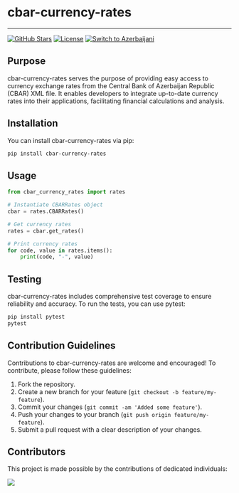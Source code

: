 # cbar-currency-rates

- - -
[![GitHub Stars](https://img.shields.io/github/stars/zmmmdf/cbar-currency-rates.svg?style=social&label=Stars&style=plastic)](https://github.com/zmmmdf/cbar-currency-rates/stargazers)
[![License](https://img.shields.io/badge/license-MIT-green)](./LICENSE)
[![Switch to Azerbaijani](https://img.shields.io/badge/lang-az-brightgreen)](./README.az.md)

## Purpose

cbar-currency-rates serves the purpose of providing easy access to currency exchange rates from the Central Bank of Azerbaijan Republic (CBAR) XML file. It enables developers to integrate up-to-date currency rates into their applications, facilitating financial calculations and analysis.

## Installation

You can install cbar-currency-rates via pip:

```bash
pip install cbar-currency-rates
```

## Usage

```python
from cbar_currency_rates import rates

# Instantiate CBARRates object
cbar = rates.CBARRates()

# Get currency rates
rates = cbar.get_rates()

# Print currency rates
for code, value in rates.items():
    print(code, "-", value)
```

## Testing

cbar-currency-rates includes comprehensive test coverage to ensure reliability and accuracy. To run the tests, you can use pytest:

```bash
pip install pytest
pytest
```

## Contribution Guidelines

Contributions to cbar-currency-rates are welcome and encouraged! To contribute, please follow these guidelines:

1. Fork the repository.
2. Create a new branch for your feature (`git checkout -b feature/my-feature`).
3. Commit your changes (`git commit -am 'Added some feature'`).
4. Push your changes to your branch (`git push origin feature/my-feature`).
5. Submit a pull request with a clear description of your changes.

## Contributors

This project is made possible by the contributions of dedicated individuals:

<!-- Contributors list -->
<a href="https://github.com/zmmmdf/cbar-currency-rates/graphs/contributors">
  <img src="https://contrib.rocks/image?repo=zmmmdf/cbar-currency-rates" />
</a>

<!--Made with [contrib.rocks](https://contrib.rocks). -->
<!-- Contributors list -->


